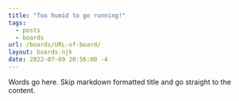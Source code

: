 ```yaml
---
title: "Too humid to go running!"
tags:
  - posts
  - boards
url: /boards/URL-of-board/
layout: boards.njk
date: 2022-07-09 20:56:00 -4
---
```


Words go here. Skip markdown formatted title and go straight to the content.

